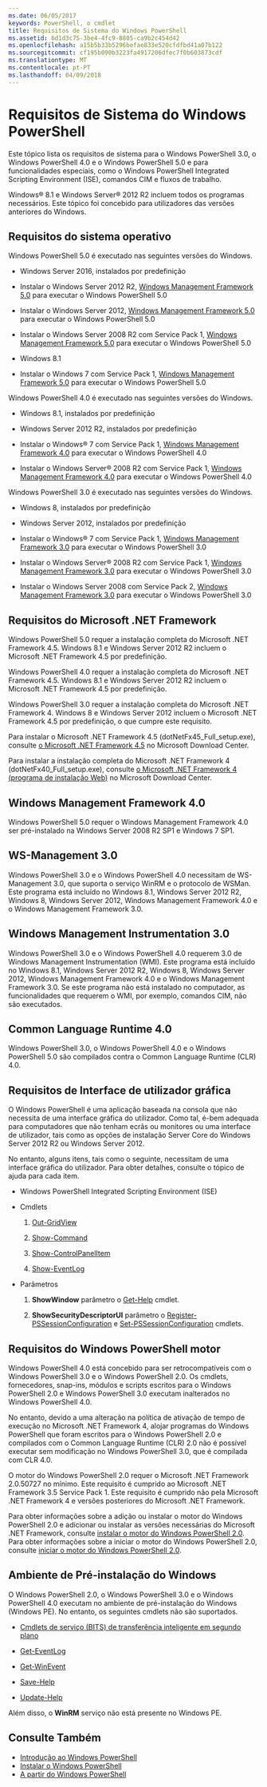 ```yaml
---
ms.date: 06/05/2017
keywords: PowerShell, o cmdlet
title: Requisitos de Sistema do Windows PowerShell
ms.assetid: 6d1d3c75-3be4-4fc9-8805-ca9b2c454d42
ms.openlocfilehash: a15b5b33b5296befae833e520cfdfbd41a07b122
ms.sourcegitcommit: cf195b090b3223fa4917206dfec7f0b603873cdf
ms.translationtype: MT
ms.contentlocale: pt-PT
ms.lasthandoff: 04/09/2018
---
```

# <a name="windows-powershell-system-requirements"></a>Requisitos de Sistema do Windows PowerShell
Este tópico lista os requisitos de sistema para o Windows PowerShell 3.0, o Windows PowerShell 4.0 e o Windows PowerShell 5.0 e para funcionalidades especiais, como o Windows PowerShell Integrated Scripting Environment (ISE), comandos CIM e fluxos de trabalho.

Windows® 8.1 e Windows Server® 2012 R2 incluem todos os programas necessários. Este tópico foi concebido para utilizadores das versões anteriores do Windows.

## <a name="operating-system-requirements"></a>Requisitos do sistema operativo
Windows PowerShell 5.0 é executado nas seguintes versões do Windows.

- Windows Server 2016, instalados por predefinição

- Instalar o Windows Server 2012 R2, [Windows Management Framework 5.0](https://www.microsoft.com/en-us/download/details.aspx?id=50395) para executar o Windows PowerShell 5.0

- Instalar o Windows Server 2012, [Windows Management Framework 5.0](https://www.microsoft.com/en-us/download/details.aspx?id=50395) para executar o Windows PowerShell 5.0

- Instalar o Windows Server 2008 R2 com Service Pack 1, [Windows Management Framework 5.0](https://www.microsoft.com/en-us/download/details.aspx?id=50395) para executar o Windows PowerShell 5.0

- Windows 8.1

- Instalar o Windows 7 com Service Pack 1, [Windows Management Framework 5.0](https://www.microsoft.com/en-us/download/details.aspx?id=50395) para executar o Windows PowerShell 5.0

Windows PowerShell 4.0 é executado nas seguintes versões do Windows.

- Windows 8.1, instalados por predefinição

- Windows Server 2012 R2, instalados por predefinição

- Instalar o Windows® 7 com Service Pack 1, [Windows Management Framework 4.0](https://www.microsoft.com/en-us/download/details.aspx?id=40855) para executar o Windows PowerShell 4.0

- Instalar o Windows Server® 2008 R2 com Service Pack 1, [Windows Management Framework 4.0](https://www.microsoft.com/en-us/download/details.aspx?id=40855) para executar o Windows PowerShell 4.0

Windows PowerShell 3.0 é executado nas seguintes versões do Windows.

- Windows 8, instalados por predefinição

- Windows Server 2012, instalados por predefinição

- Instalar o Windows® 7 com Service Pack 1, [Windows Management Framework 3.0](https://www.microsoft.com/en-us/download/details.aspx?id=34595) para executar o Windows PowerShell 3.0

- Instalar o Windows Server® 2008 R2 com Service Pack 1, [Windows Management Framework 3.0](https://www.microsoft.com/en-us/download/details.aspx?id=34595) para executar o Windows PowerShell 3.0

- Instalar o Windows Server 2008 com Service Pack 2, [Windows Management Framework 3.0](https://www.microsoft.com/en-us/download/details.aspx?id=34595) para executar o Windows PowerShell 3.0

## <a name="microsoft-net-framework-requirements"></a>Requisitos do Microsoft .NET Framework
Windows PowerShell 5.0 requer a instalação completa do Microsoft .NET Framework 4.5. Windows 8.1 e Windows Server 2012 R2 incluem o Microsoft .NET Framework 4.5 por predefinição.

Windows PowerShell 4.0 requer a instalação completa do Microsoft .NET Framework 4.5. Windows 8.1 e Windows Server 2012 R2 incluem o Microsoft .NET Framework 4.5 por predefinição.

Windows PowerShell 3.0 requer a instalação completa do Microsoft .NET Framework 4. Windows 8 e Windows Server 2012 incluem o Microsoft .NET Framework 4.5 por predefinição, o que cumpre este requisito.

Para instalar o Microsoft .NET Framework 4.5 (dotNetFx45_Full_setup.exe), consulte [o Microsoft .NET Framework 4.5](http://go.microsoft.com/fwlink/?LinkID=242919) no Microsoft Download Center.

Para instalar a instalação completa do Microsoft .NET Framework 4 (dotNetFx40_Full_setup.exe), consulte [o Microsoft .NET Framework 4 (programa de instalação Web)](http://go.microsoft.com/fwlink/?LinkID=212931) no Microsoft Download Center.

## <a name="windows-management-framework-40"></a>Windows Management Framework 4.0
Windows PowerShell 5.0 requer o Windows Management Framework 4.0 ser pré-instalado na Windows Server 2008 R2 SP1 e Windows 7 SP1.

## <a name="ws-management-30"></a>WS-Management 3.0
Windows PowerShell 3.0 e o Windows PowerShell 4.0 necessitam de WS-Management 3.0, que suporta o serviço WinRM e o protocolo de WSMan. Este programa está incluído no Windows 8.1, Windows Server 2012 R2, Windows 8, Windows Server 2012, Windows Management Framework 4.0 e o Windows Management Framework 3.0.

## <a name="windows-management-instrumentation-30"></a>Windows Management Instrumentation 3.0
Windows PowerShell 3.0 e o Windows PowerShell 4.0 requerem 3.0 de Windows Management Instrumentation (WMI). Este programa está incluído no Windows 8.1, Windows Server 2012 R2, Windows 8, Windows Server 2012, Windows Management Framework 4.0 e o Windows Management Framework 3.0. Se este programa não está instalado no computador, as funcionalidades que requerem o WMI, por exemplo, comandos CIM, não são executados.

## <a name="common-language-runtime-40"></a>Common Language Runtime 4.0
Windows PowerShell 3.0, o Windows PowerShell 4.0 e o Windows PowerShell 5.0 são compilados contra o Common Language Runtime (CLR) 4.0.

## <a name="graphical-user-interface-requirements"></a>Requisitos de Interface de utilizador gráfica
O Windows PowerShell é uma aplicação baseada na consola que não necessita de uma interface gráfica do utilizador. Como tal, é-bem adequada para computadores que não tenham ecrãs ou monitores ou uma interface de utilizador, tais como as opções de instalação Server Core do Windows Server 2012 R2 ou Windows Server 2012.

No entanto, alguns itens, tais como o seguinte, necessitam de uma interface gráfica do utilizador. Para obter detalhes, consulte o tópico de ajuda para cada item.

- Windows PowerShell Integrated Scripting Environment (ISE)

- Cmdlets

    1.  [Out-GridView](https://docs.microsoft.com/en-us/powershell/module/microsoft.powershell.utility/out-gridview)

    2.  [Show-Command](https://docs.microsoft.com/en-us/powershell/module/Microsoft.PowerShell.Utility/Show-Command)

    3.  [Show-ControlPanelItem](https://docs.microsoft.com/en-us/powershell/module/Microsoft.PowerShell.Management/Show-ControlPanelItem)

    4.  [Show-EventLog](https://docs.microsoft.com/en-us/powershell/module/Microsoft.PowerShell.Management/Show-EventLog)

- Parâmetros

    1.  **ShowWindow** parâmetro o [Get-Help](https://docs.microsoft.com/en-us/powershell/module/Microsoft.PowerShell.Core/Get-Help) cmdlet.

    2.  **ShowSecurityDescriptorUI** parâmetro o [Register-PSSessionConfiguration](https://docs.microsoft.com/en-us/powershell/module/Microsoft.PowerShell.Core/Register-PSSessionConfiguration) e [Set-PSSessionConfiguration](https://docs.microsoft.com/en-us/powershell/module/Microsoft.PowerShell.Core/Set-PSSessionConfiguration) cmdlets.

## <a name="windows-powershell-engine-requirements"></a>Requisitos do Windows PowerShell motor
Windows PowerShell 4.0 está concebido para ser retrocompatíveis com o Windows PowerShell 3.0 e o Windows PowerShell 2.0. Os cmdlets, fornecedores, snap-ins, módulos e scripts escritos para o Windows PowerShell 2.0 e Windows PowerShell 3.0 executam inalterados no Windows PowerShell 4.0.

No entanto, devido a uma alteração na política de ativação de tempo de execução no Microsoft .NET Framework 4, alojar programas do Windows PowerShell que foram escritos para o Windows PowerShell 2.0 e compilados com o Common Language Runtime (CLR) 2.0 não é possível executar sem modificação no Windows PowerShell 3.0, que é compilada com CLR 4.0.

O motor do Windows PowerShell 2.0 requer o Microsoft .NET Framework 2.0.50727 no mínimo. Este requisito é cumprido ao Microsoft .NET Framework 3.5 Service Pack 1. Este requisito é cumprido não pela Microsoft .NET Framework 4 e versões posteriores do Microsoft .NET Framework.

Para obter informações sobre a adição ou instalar o motor do Windows PowerShell 2.0 e adicionar ou instalar as versões necessárias do Microsoft .NET Framework, consulte [instalar o motor do Windows PowerShell 2.0](Installing-the-Windows-PowerShell-2.0-Engine.md). Para obter informações sobre a iniciar o motor do Windows PowerShell 2.0, consulte [iniciar o motor do Windows PowerShell 2.0](Starting-the-Windows-PowerShell-2.0-Engine.md).

## <a name="windows-preinstallation-environment"></a>Ambiente de Pré-instalação do Windows
O Windows PowerShell 2.0, o Windows PowerShell 3.0 e o Windows PowerShell 4.0 executam no ambiente de pré-instalação do Windows (Windows PE). No entanto, os seguintes cmdlets não são suportados.

- [Cmdlets de serviço (BITS) de transferência inteligente em segundo plano](http://go.microsoft.com/fwlink/?LinkId=257514)

- [Get-EventLog](https://docs.microsoft.com/en-us/powershell/module/Microsoft.PowerShell.Management/Get-EventLog)

- [Get-WinEvent](https://docs.microsoft.com/en-us/powershell/module/Microsoft.PowerShell.Diagnostics/Get-WinEvent)

- [Save-Help](https://docs.microsoft.com/en-us/powershell/module/Microsoft.PowerShell.Core/Save-Help)

- [Update-Help](https://docs.microsoft.com/en-us/powershell/module/Microsoft.PowerShell.Core/Update-Help)

Além disso, o **WinRM** serviço não está presente no Windows PE.

## <a name="see-also"></a>Consulte Também
- [Introdução ao Windows PowerShell](../getting-started/Getting-Started-with-Windows-PowerShell.md)
- [Instalar o Windows PowerShell](Installing-Windows-PowerShell.md)
- [A partir do Windows PowerShell](Starting-Windows-PowerShell.md)